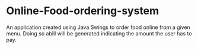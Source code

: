 # Online-Food-ordering-system
An application created using Java Swings to order food online from a given menu. Doing so abill will be generated indicating the amount the user has to pay.
